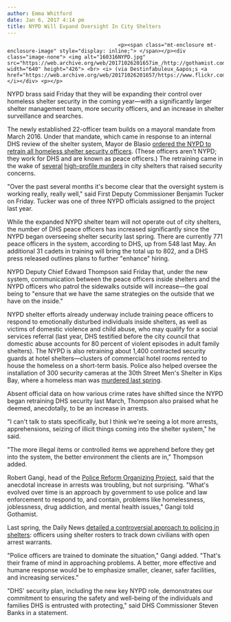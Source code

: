 ```yaml
---
author: Emma Whitford
date: Jan 6, 2017 4:14 pm
title: NYPD Will Expand Oversight In City Shelters 
---
```


	
										<p><span class="mt-enclosure mt-enclosure-image" style="display: inline;"> </span></p><div class="image-none"> <img alt="160316NYPD.jpg" src="https://web.archive.org/web/20171026201657im_/http://gothamist.com/attachments/nyc_ewhitford/160316NYPD.jpg" width="640" height="426"> <br> <i> (via Destinfabuleux_&apos;s <a href="https://web.archive.org/web/20171026201657/https://www.flickr.com/photos/destinfabuleux1975/">Flickr</a>). </i></div> <p></p>

<p>NYPD brass said Friday that they will be expanding their control over homeless shelter security in the coming year&#x2014;with a significantly larger shelter management team, more security officers, and an increase in shelter surveillance and searches. </p>

<p>The newly established 22-officer team builds on a mayoral mandate from March 2016. Under that mandate, which came in response to an internal DHS review of the shelter system, Mayor de Blasio <a href="https://web.archive.org/web/20171026201657/http://gothamist.com/2016/03/16/homeless_shelter_security.php">ordered the NYPD to retrain all homeless shelter security officers</a>. (These officers aren&apos;t NYPD; they work for DHS and are known as peace officers.) The retraining came in the wake of <a href="https://web.archive.org/web/20171026201657/http://gothamist.com/2016/02/10/staten_island_homeless_stabbing.php">several</a> <a href="https://web.archive.org/web/20171026201657/http://gothamist.com/2016/01/30/ex-teacher_killed_in_shelter_lived.php">high-profile murders</a> in city shelters that raised security concerns. </p>

<p>&quot;Over the past several months it&apos;s become clear that the oversight system is working really, really well,&quot; said First Deputy Commissioner Benjamin Tucker on Friday. Tucker was one of three NYPD officials assigned to the project last year. </p>

<p>While the expanded NYPD shelter team will not operate out of city shelters, the number of DHS peace officers has increased significantly since the NYPD began overseeing shelter security last spring. There are currently 771 peace officers in the system, according to DHS, up from 548 last May. An additional 31 cadets in training will bring the total up to 802, and a DHS press released outlines plans to further &quot;enhance&quot; hiring.  </p>

<p>NYPD Deputy Chief Edward Thompson said Friday that, under the new system, communication between the peace officers inside shelters and the NYPD officers who patrol the sidewalks outside will increase&#x2014;the goal being to &quot;ensure that we have the same strategies on the outside that we have on the inside.&quot;  </p>

<p>NYPD shelter efforts already underway include training peace officers to respond to emotionally disturbed individuals inside shelters, as well as victims of domestic violence and child abuse, who may qualify for a social services referral (last year, DHS testified before the city council that domestic abuse accounts for 80 percent of violent episodes in adult family shelters). The NYPD is also retraining about 1,400 contracted security guards at hotel shelters&#x2014;clusters of commercial hotel rooms rented to house the homeless on a short-term basis. Police also helped oversee the installation of 300 security cameras at the 30th Street Men&apos;s Shelter in Kips Bay, where a homeless man was <a href="https://web.archive.org/web/20171026201657/http://gothamist.com/2016/04/15/man_found_dead_with_neck_laceration.php">murdered last spring</a>. </p>

<p>Absent official data on how various crime rates have shifted since the NYPD began retraining DHS security last March, Thompson also praised what he deemed, anecdotally, to be an increase in arrests. </p>

<p>&quot;I can&apos;t talk to stats specifically, but I think we&apos;re seeing a lot more arrests, apprehensions, seizing of illicit things coming into the shelter system,&quot; he said. </p>

<p>&quot;The more illegal items or controlled items we apprehend before they get into the system, the better environment the clients are in,&quot; Thompson added. </p>

<p>Robert Gangi, head of the <a href="https://web.archive.org/web/20171026201657/http://www.policereformorganizingproject.org/">Police Reform Organizing Project</a>, said that the anecdotal increase in arrests was troubling, but not surprising. &quot;What&apos;s evolved over time is an approach by government to use police and law enforcement to respond to, and contain, problems like homelessness, joblessness, drug addiction, and mental health issues,&quot; Gangi told Gothamist. </p>

<p>Last spring, the Daily News <a href="https://web.archive.org/web/20171026201657/http://www.nydailynews.com/new-york/nyc-crime/nypd-homeless-shelters-arrest-people-warrants-article-1.2564508">detailed a controversial approach to policing in shelters</a>: officers using shelter rosters to track down civilians with open arrest warrants. </p>

<p>&quot;Police officers are trained to dominate the situation,&quot; Gangi added. &quot;That&apos;s their frame of mind in approaching problems. A better, more effective and humane response would be to emphasize smaller, cleaner, safer facilities, and increasing services.&quot; </p>

<p>&quot;DHS&apos; security plan, including the new key NYPD role, demonstrates our commitment to ensuring the safety and well-being of the individuals and families DHS is entrusted with protecting,&quot; said DHS Commissioner Steven Banks in a statement. </p>					
										
									
				